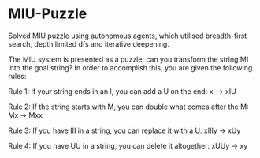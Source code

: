 # MIU-Puzzle
Solved MIU puzzle using autonomous agents, which utilised breadth-first search, depth limited dfs and iterative deepening.

The MIU system is presented as a puzzle: can you transform the string MI into the goal
string? In order to accomplish this, you are given the following rules:

Rule 1: If your string ends in an I, you can add a U on the end: xI → xIU

Rule 2: If the string starts with M, you can double what comes after the M: Mx → Mxx

Rule 3: If you have III in a string, you can replace it with a U: xIIIy → xUy

Rule 4: If you have UU in a string, you can delete it altogether: xUUy → xy
